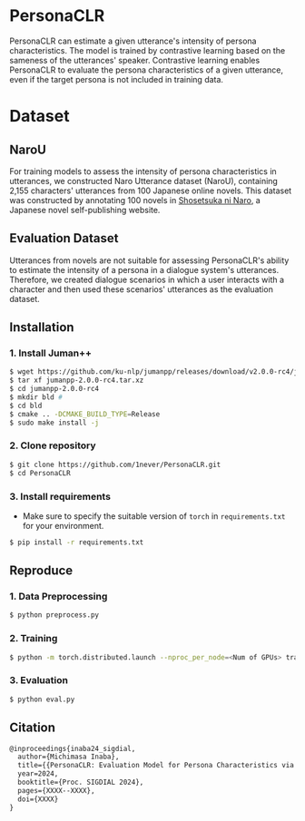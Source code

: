 # PersonaCLR
PersonaCLR can estimate a given utterance's intensity of persona characteristics. 
The model is trained by contrastive learning based on the sameness of the utterances' speaker. 
Contrastive learning enables PersonaCLR to evaluate the persona characteristics of a given utterance, even if the target persona is not included in training data.

# Dataset
## NaroU
For training models to assess the intensity of persona characteristics in utterances, we constructed Naro Utterance dataset (NaroU), containing 2,155 characters' utterances from 100 Japanese online novels.
This dataset was constructed by annotating 100 novels in [Shosetsuka ni Naro](https://syosetu.com/), a Japanese novel self-publishing website.

## Evaluation Dataset
Utterances from novels are not suitable for assessing PersonaCLR's ability to estimate the intensity of a persona in a dialogue system's utterances. 
Therefore, we created dialogue scenarios in which a user interacts with a character and then used these scenarios' utterances as the evaluation dataset.

## Installation
### 1. Install Juman++
```bash
$ wget https://github.com/ku-nlp/jumanpp/releases/download/v2.0.0-rc4/jumanpp-2.0.0-rc4.tar.xz
$ tar xf jumanpp-2.0.0-rc4.tar.xz 
$ cd jumanpp-2.0.0-rc4 
$ mkdir bld #
$ cd bld
$ cmake .. -DCMAKE_BUILD_TYPE=Release
$ sudo make install -j
```
### 2. Clone repository
```bash
$ git clone https://github.com/1never/PersonaCLR.git
$ cd PersonaCLR
```
### 3. Install requirements
- Make sure to specify the suitable version of `torch` in `requirements.txt` for your environment.
```bash
$ pip install -r requirements.txt
```

## Reproduce

### 1. Data Preprocessing
```bash
$ python preprocess.py
```

### 2. Training
```bash
$ python -m torch.distributed.launch --nproc_per_node=<Num of GPUs> train.py 
```

### 3. Evaluation
```bash
$ python eval.py
```

## Citation
```latex
@inproceedings{inaba24_sigdial,
  author={Michimasa Inaba},
  title={{PersonaCLR: Evaluation Model for Persona Characteristics via Contrastive Learning of Linguistic Style Representation}},
  year=2024,
  booktitle={Proc. SIGDIAL 2024},
  pages={XXXX--XXXX},
  doi={XXXX}
}
```
